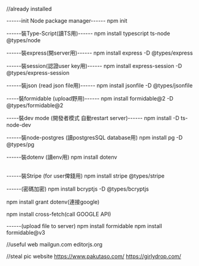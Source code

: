 //already installed

------init Node package manager------
npm init

------裝Type-Script(讀TS用)------
npm install typescript ts-node @types/node

------裝express(開server用)------
npm install express -D @types/express

------裝session(認證user key用)------
npm install express-session -D @types/express-session

------裝json (read json file用)------
npm install jsonfile -D @types/jsonfile

-----裝formidable (upload野用)------
npm install formidable@2 -D @types/formidable@2

-----裝dev mode (開發者模式 自動restart server)------
npm install -D ts-node-dev

------裝node-postgres (讀postgresSQL database用)
npm install pg  -D @types/pg

------裝dotenv (讀env用)
npm install dotenv

##

------裝Stripe (for user俾錢用)
npm install stripe @types/stripe

------(密碼加密)
npm install bcryptjs -D @types/bcryptjs

npm install grant dotenv(連接google)

npm install cross-fetch(call GOOGLE API)

------(upload file to server)
npm install formidable
npm install formidable@v3

//useful web
mailgun.com
editorjs.org

//steal pic website
https://www.pakutaso.com/
https://girlydrop.com/
